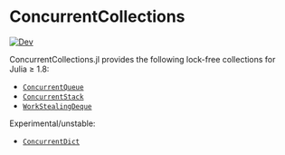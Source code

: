 # ConcurrentCollections

[![Dev](https://img.shields.io/badge/docs-dev-blue.svg)](https://tkf.github.io/ConcurrentCollections.jl/dev/)

ConcurrentCollections.jl provides the following lock-free collections for Julia
≥ 1.8:

* [`ConcurrentQueue`](https://tkf.github.io/ConcurrentCollections.jl/dev/#ConcurrentCollections.ConcurrentQueue)
* [`ConcurrentStack`](https://tkf.github.io/ConcurrentCollections.jl/dev/#ConcurrentCollections.ConcurrentStack)
* [`WorkStealingDeque`](https://tkf.github.io/ConcurrentCollections.jl/dev/#ConcurrentCollections.WorkStealingDeque)

Experimental/unstable:

* [`ConcurrentDict`](https://tkf.github.io/ConcurrentCollections.jl/dev/#ConcurrentCollections.ConcurrentDict)
